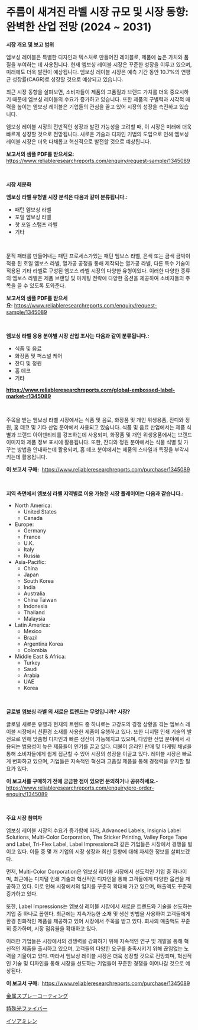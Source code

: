 <p><h1>주름이 새겨진 라벨 시장 규모 및 시장 동향: 완벽한 산업 전망 (2024 ~ 2031)</h1></p><p><strong>시장 개요 및 보고 범위</strong></p>
<p><p>엠보싱 레이블은 특별한 디자인과 텍스처로 만들어진 레이블로, 제품에 높은 가치와 품질을 부여하는 데 사용됩니다. 현재 엠보싱 레이블 시장은 꾸준한 성장을 이루고 있으며, 미래에도 더욱 발전이 예상됩니다. 엠보싱 레이블 시장은 예측 기간 동안 10.7%의 연평균 성장률(CAGR)로 성장할 것으로 예상되고 있습니다.</p><p>최근 시장 동향을 살펴보면, 소비자들이 제품의 고품질과 브랜드 가치를 더욱 중요시하기 때문에 엠보싱 레이블의 수요가 증가하고 있습니다. 또한 제품의 구별력과 시각적 매력을 높이는 엠보싱 레이블은 기업들의 관심을 끌고 있어 시장의 성장을 촉진하고 있습니다.</p><p>엠보싱 레이블 시장의 전반적인 성장과 발전 가능성을 고려할 때, 이 시장은 미래에 더욱 빠르게 성장할 것으로 전망됩니다. 새로운 기술과 디자인 기법의 도입으로 인해 엠보싱 레이블 시장은 더욱 다채롭고 혁신적으로 발전할 것으로 예상됩니다.</p></p>
<p><strong>보고서의 샘플 PDF를 받으세요:</strong> <a href="https://www.reliableresearchreports.com/enquiry/request-sample/1345089">https://www.reliableresearchreports.com/enquiry/request-sample/1345089</a></p>
<p>&nbsp;</p>
<p><strong>시장 세분화</strong></p>
<p><strong>엠보싱 라벨 유형별 시장 분석은 다음과 같이 분류됩니다.:</strong></p>
<p><ul><li>패턴 엠보싱 라벨</li><li>포일 엠보싱 라벨</li><li>핫 포일 스탬프 라벨</li><li>기타</li></ul></p>
<p>&nbsp;</p>
<p><p>문직 패터를 만들어내는 패턴 프로세스가있는 패턴 엠보스 라벨, 은색 또는 금색 금박이 적용 된 호일 엠보스 라벨, 열가공 공정을 통해 제작되는 열가공 라벨, 다른 특수 기술이 적용된 기타 라벨로 구성된 엠보스 라벨 시장의 다양한 유형이있다. 이러한 다양한 종류의 엠보스 라벨은 제품 브랜딩 및 마케팅 전략에 다양한 옵션을 제공하여 소비자들의 주목을 끌 수 있도록 도와준다.</p></p>
<p><strong>보고서의 샘플 PDF를 받으세요:</strong>&nbsp;<a href="https://www.reliableresearchreports.com/enquiry/request-sample/1345089">https://www.reliableresearchreports.com/enquiry/request-sample/1345089</a></p>
<p>&nbsp;</p>
<p><strong> 엠보싱 라벨 응용 분야별 시장 산업 조사는 다음과 같이 분류됩니다.:</strong></p>
<p><ul><li>식품 및 음료</li><li>화장품 및 퍼스널 케어</li><li>잔디 및 정원</li><li>홈 데코</li><li>기타</li></ul></p>
<p><strong><a href="https://www.reliableresearchreports.com/global-embossed-label-market-r1345089">https://www.reliableresearchreports.com/global-embossed-label-market-r1345089</a></strong></p>
<p>&nbsp;</p>
<p><p>주목을 받는 엠보싱 라벨 시장에서는 식품 및 음료, 화장품 및 개인 위생용품, 잔디와 정원, 홈 데코 및 기타 산업 분야에서 사용되고 있습니다. 식품 및 음료 산업에서는 제품 식별과 브랜드 아이덴티티를 강조하는데 사용되며, 화장품 및 개인 위생용품에서는 브랜드 이미지와 제품 정보 표시에 활용됩니다. 또한, 잔디와 정원 분야에서는 식물 식별 및 가꾸는 방법을 안내하는데 활용되며, 홈 데코 분야에서는 제품의 스타일과 특징을 부각시키는데 활용됩니다.</p></p>
<p><strong>이 보고서 구매:</strong>&nbsp; <a href="https://www.reliableresearchreports.com/purchase/1345089">https://www.reliableresearchreports.com/purchase/1345089</a></p>
<p>&nbsp;</p>
<p><strong>지역 측면에서 엠보싱 라벨 지역별로 이용 가능한 시장 플레이어는 다음과 같습니다.:</strong></p>
<p><ul>
    <li>
        North America:
        <ul>
            <li>United States</li>
            <li>Canada</li>
        </ul>
    </li>
    <li>
        Europe:
        <ul>
            <li>Germany</li>
            <li>France</li>
            <li>U.K.</li>
            <li>Italy</li>
            <li>Russia</li>
        </ul>
    </li>
    <li>
        Asia-Pacific:
        <ul>
            <li>China</li>
            <li>Japan</li>
            <li>South Korea</li>
            <li>India</li>
            <li>Australia</li>
            <li>China Taiwan</li>
            <li>Indonesia</li>
            <li>Thailand</li>
            <li>Malaysia</li>
        </ul>
    </li>
    <li>
        Latin America:
        <ul>
            <li>Mexico</li>
            <li>Brazil</li>
            <li>Argentina Korea</li>
            <li>Colombia</li>
        </ul>
    </li>
    <li>
        Middle East & Africa:
        <ul>
            <li>Turkey</li>
            <li>Saudi</li>
            <li>Arabia</li>
            <li>UAE</li>
            <li>Korea</li>
        </ul>
    </li>
    </ul></p>
<p>&nbsp;</p>
<p><strong>글로벌 엠보싱 라벨 의 새로운 트렌드는 무엇입니까? 시장?</strong></p>
<p><p>글로벌 새로운 유행과 현재의 트렌드 중 하나로는 고강도의 경쟁 상황을 겪는 엠보스 레이블 시장에서 친환경 소재를 사용한 제품이 유행하고 있다. 또한 디지털 인쇄 기술의 발전으로 인해 맞춤형 디자인과 빠른 생산이 가능해지고 있으며, 다양한 산업 분야에서 사용되는 범용성이 높은 제품들이 인기를 끌고 있다. 더불어 온라인 판매 및 마케팅 채널을 통해 소비자들에게 쉽게 접근할 수 있어 시장의 성장을 이끌고 있다. 레이블 시장은 빠르게 변화하고 있으며, 기업들은 지속적인 혁신과 고품질 제품을 통해 경쟁력을 유지할 필요가 있다.</p></p>
<p><strong>이 보고서를 구매하기 전에 궁금한 점이 있으면 문의하거나 공유하세요.</strong>- <a href="https://www.reliableresearchreports.com/enquiry/pre-order-enquiry/1345089">https://www.reliableresearchreports.com/enquiry/pre-order-enquiry/1345089</a></p>
<p>&nbsp;</p>
<p><strong>주요 시장 참여자</strong></p>
<p><p>엠보싱 레이블 시장의 수요가 증가함에 따라, Advanced Labels, Insignia Label Solutions, Multi-Color Corporation, The Sticker Printing, Valley Forge Tape and Label, Tri-Flex Label, Label Impressions과 같은 기업들은 시장에서 경쟁을 벌이고 있다. 이들 중 몇 개 기업의 시장 성장과 최신 동향에 대해 자세한 정보를 살펴보겠다.</p><p>먼저, Multi-Color Corporation은 엠보싱 레이블 시장에서 선도적인 기업 중 하나이며, 최근에는 디지털 인쇄 기술과 혁신적인 디자인을 통해 고객들에게 다양한 옵션을 제공하고 있다. 이로 인해 시장에서의 입지를 꾸준히 확대해 가고 있으며, 매출액도 꾸준히 증가하고 있다.</p><p>또한, Label Impressions는 엠보싱 레이블 시장에서 새로운 트렌드와 기술을 선도하는 기업 중 하나로 꼽힌다. 최근에는 지속가능한 소재 및 생산 방법을 사용하여 고객들에게 환경 친화적인 제품을 제공하고 있어 시장에서 주목을 받고 있다. 회사의 매출액도 꾸준히 증가하며, 시장 점유율을 확대하고 있다.</p><p>이러한 기업들은 시장에서의 경쟁력을 강화하기 위해 지속적인 연구 및 개발을 통해 혁신적인 제품을 출시하고 있으며, 고객들의 다양한 요구를 충족시키기 위해 끊임없는 노력을 기울이고 있다. 따라서 엠보싱 레이블 시장은 더욱 성장할 것으로 전망되며, 혁신적인 기술 및 디자인을 통해 시장을 선도하는 기업들이 꾸준한 경쟁을 이어나갈 것으로 예상된다.</p></p>
<p><strong>이 보고서 구매:</strong>&nbsp;&nbsp;<a href="https://www.reliableresearchreports.com/purchase/1345089">https://www.reliableresearchreports.com/purchase/1345089</a></p>
<p><p><a href="https://github.com/Sophiaard2003/Market-Research-Report-List-1/blob/main/620723821778.md">金属スプレーコーティング</a></p><p><a href="https://medium.com/@jordanilliamson678678/%E7%89%B9%E6%AE%8A%E5%85%89%E3%83%95%E3%82%A1%E3%82%A4%E3%83%90%E3%83%BC%E5%B8%82%E5%A0%B4%E3%81%AE%E8%A6%8B%E9%80%9A%E3%81%97-%E5%B8%82%E5%A0%B4%E5%8B%95%E5%90%91-%E6%88%90%E9%95%B7-2024%E5%B9%B4%E3%81%8B%E3%82%892031%E5%B9%B4%E3%81%BE%E3%81%A7%E3%81%AE%E4%BA%88%E6%B8%AC-e0c0277c7118">特殊光ファイバー</a></p><p><a href="https://medium.com/@billyarton5656871/%E3%82%A4%E3%82%BD%E3%82%A2%E3%83%9F%E3%83%AC%E3%83%B3%E5%B8%82%E5%A0%B4%E3%81%AF-%E5%B8%82%E5%A0%B4%E3%82%B7%E3%82%A7%E3%82%A2-%E3%82%B5%E3%82%A4%E3%82%BA-2031%E5%B9%B4%E3%81%BE%E3%81%A7%E3%81%AE%E4%BA%88%E6%B8%AC%E3%81%AB%E7%84%A6%E7%82%B9%E3%82%92%E5%BD%93%E3%81%A6%E3%81%A6%E3%81%84%E3%81%BE%E3%81%99-4a6a5c043f5b">イソアミレン</a></p></p>